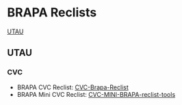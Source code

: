 # BRAPA Reclists

[UTAU](https://github.com/Team-BRAPA/BRAPA-Reclists/edit/main/README.md#utau)

## UTAU

### CVC
- BRAPA CVC Reclist: [CVC-Brapa-Reclist](https://github.com/Team-BRAPA/CVC-Brapa-Reclist)
- BRAPA Mini CVC Reclist: [CVC-MINI-BRAPA-reclist-tools](https://github.com/Team-BRAPA/CVC-MINI-BRAPA-reclist-tools)
